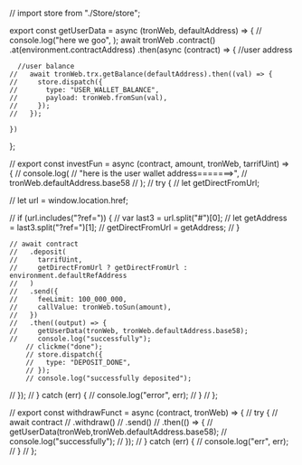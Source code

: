 <!-- import { environment } from "./environment"; -->
// import store from "./Store/store";

export const getUserData = async (tronWeb, defaultAddress) => {
  // console.log("here we goo", );
  await tronWeb
    .contract()
    .at(environment.contractAddress)
    .then(async (contract) => {
      //user address
  

      //user balance
    //   await tronWeb.trx.getBalance(defaultAddress).then((val) => {
    //     store.dispatch({
    //       type: "USER_WALLET_BALANCE",
    //       payload: tronWeb.fromSun(val),
    //     });
    //   });

    })

};

// export const investFun = async (contract, amount, tronWeb, tarrifUint) => {
  // console.log(
  //   "here is the user wallet address=======>",
  //   tronWeb.defaultAddress.base58
  // );
//   try {
//     let getDirectFromUrl;

//     let url = window.location.href;

//     if (url.includes("?ref=")) {
//       var last3 = url.split("#")[0];
//       let getAddress = last3.split("?ref=")[1];
//       getDirectFromUrl = getAddress;
//     }

    // await contract
    //   .deposit(
    //     tarrifUint,
    //     getDirectFromUrl ? getDirectFromUrl : environment.defaultRefAddress
    //   )
    //   .send({
    //     feeLimit: 100_000_000,
    //     callValue: tronWeb.toSun(amount),
    //   })
    //   .then((output) => {
    //     getUserData(tronWeb, tronWeb.defaultAddress.base58);
    //     console.log("successfully");
        // clickme("done");
        // store.dispatch({
        //   type: "DEPOSIT_DONE",
        // });
        // console.log("successfully deposited");
//       });
//   } catch (err) {
//     console.log("error", err);
//   }
// };

// export const withdrawFunct = async (contract, tronWeb) => {
//   try {
//     await contract
//       .withdraw()
//       .send()
//       .then(() => {
//         getUserData(tronWeb,tronWeb.defaultAddress.base58);
//         console.log("successfully");
//       });
//   } catch (err) {
//     console.log("err", err);
//   }
// };